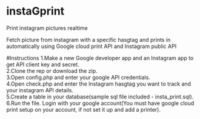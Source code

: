 # instaGprint
Print instagram pictures realtime

Fetch picture from instagram with a specific hasgtag and prints in automatically using Google cloud print API and Instagram public API

#Instructions
1.Make a new Google developer app and an Instagram app to get API client key and secret. <br>
2.Clone the rep or download the zip. <br>
3.Open config.php and enter your google API credentials. <br>
4.Open check.php and enter the Instagram hasgtag you want to track and your instagram API details.<br>
5.Create a table in your database(sample sql file included - insta_print.sql). <br>
6.Run the file. Login with your google account(You must have google cloud print setup on your account, if not set it up and add a printer).



